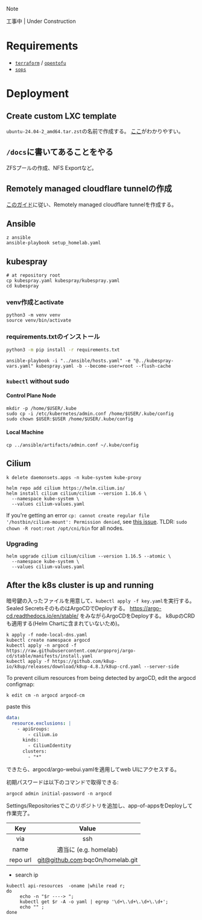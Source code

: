 > [!NOTE]
> 工事中 | Under Construction

# Requirements

- [`terraform`](https://github.com/hashicorp/terraform) / [`opentofu`](https://github.com/opentofu/opentofu)
- [`sops`](https://github.com/getsops/sops)

# Deployment

## Create custom LXC template
`ubuntu-24.04-2_amd64.tar.zst`の名前で作成する。
[ここ](https://qiita.com/bashaway/items/f79cb6dde2ec4fdf3ae7)がわかりやすい。

## `/docs`に書いてあることをやる
ZFSプールの作成、NFS Exportなど。

## Remotely managed cloudflare tunnelの作成
[このガイド](https://developers.cloudflare.com/cloudflare-one/connections/connect-networks/get-started/create-remote-tunnel/)に従い、Remotely managed cloudflare tunnelを作成する。

## Ansible
```shell
z ansible
ansible-playbook setup_homelab.yaml
```

## kubespray

```shell
# at repository root
cp kubespray.yaml kubespray/kubespray.yaml
cd kubespray
```

### venv作成とactivate
```shell
python3 -m venv venv
source venv/bin/activate
```

### requirements.txtのインストール
```bash
python3 -m pip install -r requirements.txt
```

```shell
ansible-playbook -i "../ansible/hosts.yaml" -e "@../kubespray-vars.yaml" kubespray.yaml -b --become-user=root --flush-cache
```

### `kubectl` without sudo
#### Control Plane Node

```shell
mkdir -p /home/$USER/.kube
sudo cp -i /etc/kubernetes/admin.conf /home/$USER/.kube/config
sudo chown $USER:$USER /home/$USER/.kube/config
```

#### Local Machine

```shell
cp ../ansible/artifacts/admin.conf ~/.kube/config
```

## Cilium
```shell
k delete daemonsets.apps -n kube-system kube-proxy
```

```shell
helm repo add cilium https://helm.cilium.io/
helm install cilium cilium/cilium --version 1.16.6 \
  --namespace kube-system \
  --values cilium-values.yaml
```

If you're getting an error `cp: cannot create regular file '/hostbin/cilium-mount': Permission denied`,
see [this issue](https://github.com/cilium/cilium/issues/23838).
TLDR: `sudo chown -R root:root /opt/cni/bin` for all nodes.

### Upgrading
```shell
helm upgrade cilium cilium/cilium --version 1.16.5 --atomic \
  --namespace kube-system \
  --values cilium-values.yaml
```

## After the k8s cluster is up and running
暗号鍵の入ったファイルを用意して、`kubectl apply -f key.yaml`を実行する。
Sealed SecretsそのものはArgoCDでDeployする。
https://argo-cd.readthedocs.io/en/stable/ をみながらArgoCDをDeployする。
k8upのCRDも適用する(Helm Chartに含まれていないため)。

```shell
k apply -f node-local-dns.yaml
kubectl create namespace argocd
kubectl apply -n argocd -f https://raw.githubusercontent.com/argoproj/argo-cd/stable/manifests/install.yaml
kubectl apply -f https://github.com/k8up-io/k8up/releases/download/k8up-4.8.3/k8up-crd.yaml --server-side
```

To prevent cilium resources from being detected by argoCD, edit the argocd configmap:
```shell
k edit cm -n argocd argocd-cm
```
paste this
```yaml
data:
  resource.exclusions: |
    - apiGroups:
        - cilium.io
      kinds:
        - CiliumIdentity
      clusters:
        - "*"
```

できたら、argocd/argo-webui.yamlを適用してweb UIにアクセスする。

初期パスワードは以下のコマンドで取得できる:
```shell
argocd admin initial-password -n argocd
```
Settings/Repositoriesでこのリポジトリを追加し、app-of-appsをDeployして作業完了。

| Key | Value |
|:---:|:-----:|
| via | ssh |
| name | 適当に (e.g. homelab) |
| repo url | git@github.com:bqc0n/homelab.git |

- search ip
```shell
kubectl api-resources  -oname |while read r;
do 
     echo -n "$r ----> ";
     kubectl get $r -A -o yaml | egrep '\d+\.\d+\.\d+\.\d+';
     echo "" ;
done
```
 